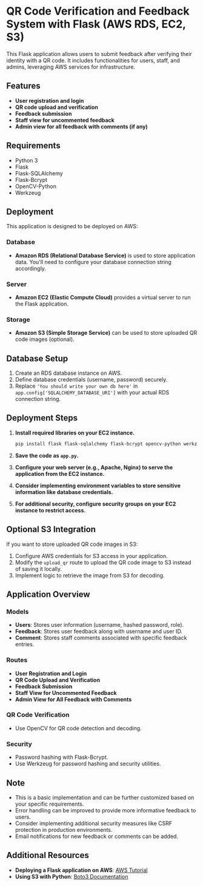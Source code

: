 # QR Code Verification and Feedback System with Flask (AWS RDS, EC2, S3)

This Flask application allows users to submit feedback after verifying their identity with a QR code. It includes functionalities for users, staff, and admins, leveraging AWS services for infrastructure.

## Features

- **User registration and login**
- **QR code upload and verification**
- **Feedback submission**
- **Staff view for uncommented feedback**
- **Admin view for all feedback with comments (if any)**

## Requirements

- Python 3
- Flask
- Flask-SQLAlchemy
- Flask-Bcrypt
- OpenCV-Python
- Werkzeug

## Deployment

This application is designed to be deployed on AWS:

### Database
- **Amazon RDS (Relational Database Service)** is used to store application data. You'll need to configure your database connection string accordingly.

### Server
- **Amazon EC2 (Elastic Compute Cloud)** provides a virtual server to run the Flask application.

### Storage
- **Amazon S3 (Simple Storage Service)** can be used to store uploaded QR code images (optional).

## Database Setup

1. Create an RDS database instance on AWS.
2. Define database credentials (username, password) securely.
3. Replace `'You should write your own db here'` in `app.config['SQLALCHEMY_DATABASE_URI']` with your actual RDS connection string.

## Deployment Steps

1. **Install required libraries on your EC2 instance.**
    ```bash
    pip install flask flask-sqlalchemy flask-bcrypt opencv-python werkzeug
    ```

2. **Save the code as `app.py`.**

3. **Configure your web server (e.g., Apache, Nginx) to serve the application from the EC2 instance.**

4. **Consider implementing environment variables to store sensitive information like database credentials.**

5. **For additional security, configure security groups on your EC2 instance to restrict access.**

## Optional S3 Integration

If you want to store uploaded QR code images in S3:

1. Configure AWS credentials for S3 access in your application.
2. Modify the `upload_qr` route to upload the QR code image to S3 instead of saving it locally.
3. Implement logic to retrieve the image from S3 for decoding.

## Application Overview

### Models
- **Users**: Stores user information (username, hashed password, role).
- **Feedback**: Stores user feedback along with username and user ID.
- **Comment**: Stores staff comments associated with specific feedback entries.

### Routes
- **User Registration and Login**
- **QR Code Upload and Verification**
- **Feedback Submission**
- **Staff View for Uncommented Feedback**
- **Admin View for All Feedback with Comments**

### QR Code Verification
- Use OpenCV for QR code detection and decoding.

### Security
- Password hashing with Flask-Bcrypt.
- Use Werkzeug for password hashing and security utilities.

## Note

- This is a basic implementation and can be further customized based on your specific requirements.
- Error handling can be improved to provide more informative feedback to users.
- Consider implementing additional security measures like CSRF protection in production environments.
- Email notifications for new feedback or comments can be added.

## Additional Resources

- **Deploying a Flask application on AWS**: [AWS Tutorial](https://aws.amazon.com/tutorials/serve-a-flask-app/)
- **Using S3 with Python**: [Boto3 Documentation](https://boto3.amazonaws.com/v1/documentation/api/latest/index.html)
